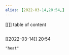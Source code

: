 ```yaml
---
alias: [2022-03-14,20:54,]
---
```

[[]]
table of content
```toc
```

[[2022-03-14]] 20:54

```query
"heat"
```